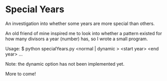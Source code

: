 # Special Years
An investigation into whether some years are more special than others.

An old friend of mine inspired me to look into whether a pattern existed for how many divisors a year (number) has, so I wrote a small program.

Usage:
$ python specialYears.py \<normal | dynamic \> \<start year\> 
<end year\> ...

Note: the dynamic option has not been implemented yet.

More to come!